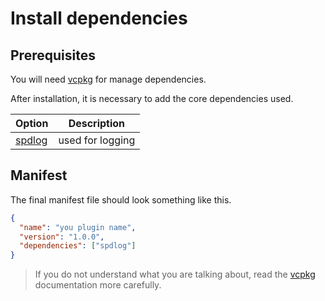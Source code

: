 # Install dependencies

## Prerequisites

You will need [vcpkg](https://vcpkg.io/en/index.html) for manage dependencies.

After installation, it is necessary to add the core dependencies used.

| Option                                              | Description         |
| --------------------------------------------------- | ------------------- |
| [spdlog](https://github.com/gabime/spdlog)          | used for logging    |

## Manifest

The final manifest file should look something like this.

```json
{
  "name": "you plugin name",
  "version": "1.0.0",
  "dependencies": ["spdlog"]
}
```

> If you do not understand what you are talking about, read the [vcpkg](https://vcpkg.io/en/index.html) documentation more carefully.
